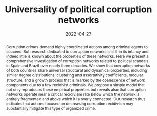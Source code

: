 ---
title: "Universality of political corruption networks"
authors:
- admin
- Bruno R. da Cunha
- Quentin S. Hanley
- Sebastian Goncalves
- Matjaž Perc
- Haroldo V. Ribeiro

date: "2022-04-27"
doi: "10.1038/s41598-022-10909-2"

# Schedule page publish date (NOT publication's date).
# publishDate: "2021-08-24T00:00:00Z"

# Publication type.
# Legend: 0 = Uncategorized; 1 = Conference paper; 2 = Journal article;
# 3 = Preprint / Working Paper; 4 = Report; 5 = Book; 6 = Book section;
# 7 = Thesis; 8 = Patent
publication_types: ["2"]

# Publication name and optional abbreviated publication name.
publication: "Universality of political corruption networks"
publication_short: ""

abstract: Corruption crimes demand highly coordinated actions among criminal agents to succeed. But research dedicated to corruption networks is still in its infancy and indeed little is known about the properties of these networks. Here we present a comprehensive investigation of corruption networks related to political scandals in Spain and Brazil over nearly three decades. We show that corruption networks of both countries share universal structural and dynamical properties, including similar degree distributions, clustering and assortativity coefficients, modular structure, and a growth process that is marked by the coalescence of network components due to a few recidivist criminals. We propose a simple model that not only reproduces these empirical properties but reveals also that corruption networks operate near a critical recidivism rate below which the network is entirely fragmented and above which it is overly connected. Our research thus indicates that actions focused on decreasing corruption recidivism may substantially mitigate this type of organized crime.

# Summary. An optional shortened abstract.
summary: Our results show that corruption networks share universal characteristics that are independent of social and cultural differences among countries.

tags:
- Corruption Networks
- Organized crime
- Corruption
- Criminal networks
featured: false

# links:
# - name: ""
#   url: ""
url_pdf: /uploads/universality_of_political_corruption_networks.pdf
# url_code: ''
# url_dataset: ''
# url_poster: ''
# url_project: ''
# url_slides: ''
# url_source: ''
# url_video: ''

# Featured image
# To use, add an image named `featured.jpg/png` to your page's folder. 

image:
  placement: 4
  caption: "Political corruption networks"
  focal_point: "Smart"
  preview_only: false
  alt_text: Political corruption networks

# Associated Projects (optional).
#   Associate this publication with one or more of your projects.
#   Simply enter your project's folder or file name without extension.
#   E.g. `internal-project` references `content/project/internal-project/index.md`.
#   Otherwise, set `projects: []`.
#projects: []

# Slides (optional).
#   Associate this publication with Markdown slides.
#   Simply enter your slide deck's filename without extension.
#   E.g. `slides: "example"` references `content/slides/example/index.md`.
#   Otherwise, set `slides: ""`.
# slides: ""
---
